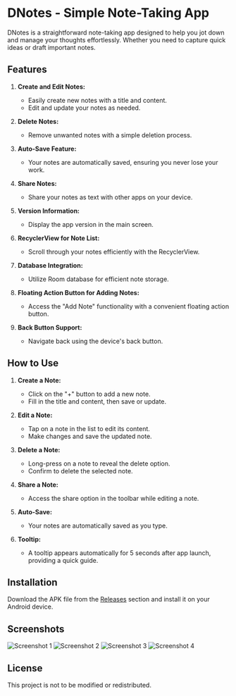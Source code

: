 # DNotes - Simple Note-Taking App

DNotes is a straightforward note-taking app designed to help you jot down and manage your thoughts effortlessly. Whether you need to capture quick ideas or draft important notes.

## Features

1. **Create and Edit Notes:**
   - Easily create new notes with a title and content.
   - Edit and update your notes as needed.

2. **Delete Notes:**
   - Remove unwanted notes with a simple deletion process.

3. **Auto-Save Feature:**
   - Your notes are automatically saved, ensuring you never lose your work.

4. **Share Notes:**
   - Share your notes as text with other apps on your device.

6. **Version Information:**
   - Display the app version in the main screen.

7. **RecyclerView for Note List:**
   - Scroll through your notes efficiently with the RecyclerView.

8. **Database Integration:**
   - Utilize Room database for efficient note storage.

9. **Floating Action Button for Adding Notes:**
   - Access the "Add Note" functionality with a convenient floating action button.

10. **Back Button Support:**
    - Navigate back using the device's back button.

## How to Use

1. **Create a Note:**
   - Click on the "+" button to add a new note.
   - Fill in the title and content, then save or update.

2. **Edit a Note:**
   - Tap on a note in the list to edit its content.
   - Make changes and save the updated note.

3. **Delete a Note:**
   - Long-press on a note to reveal the delete option.
   - Confirm to delete the selected note.

4. **Share a Note:**
   - Access the share option in the toolbar while editing a note.

5. **Auto-Save:**
   - Your notes are automatically saved as you type.

6. **Tooltip:**
   - A tooltip appears automatically for 5 seconds after app launch, providing a quick guide.

## Installation

Download the APK file from the [Releases](https://github.com/yourusername/dnotes/releases) section and install it on your Android device.

## Screenshots

![Screenshot 1](screenshots/screenshot1.png)
![Screenshot 2](screenshots/screenshot2.png)
![Screenshot 3](screenshots/screenshot3.png)
![Screenshot 4](screenshots/screenshot4.png)

## License

This project is not to be modified or redistributed.

